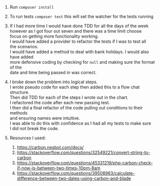 1. Run `composer install`

2. To run tests `composer test` this will set the watcher for the tests running

3. If I had more time I would have done TDD for all the days of the week <br>
however as I got four out seven and there was a time limit  choose <br>
focus on getting more functionality working.<br/>
I would have added a provider to refactor the tests if I was to test all<br>
the scenarios.<br>
I would have added a method to deal with bank holidays. I would also have added<br>
more defensive coding by checking for `null` and making sure the format of the<br>
date and time being passed in was correct.

4. I broke down the problem into logical steps. <br>
I wrote pseudo code for each step then added this to a flow chat structure.<br>
Then did TDD for each of the steps I wrote out in the chart.<br>
I refactored the code after each new passing test.<br>
I then did a final refactor of the code pulling out conditions to their methods<br>
and ensuring names were intuitive.<br>
I was able to do this with confidence as I had all my tests to make sure<br>
I did not break the code.

5. Resources I used:
    1. https://carbon.nesbot.com/docs/ 
    2. https://stackoverflow.com/questions/32549221/convert-string-to-carbon
    3. https://stackoverflow.com/questions/45331219/php-carbon-check-if-now-is-between-two-times-10pm-8am
    4. https://stackoverflow.com/questions/39508963/calculate-difference-between-two-dates-using-carbon-and-blade
 

